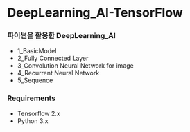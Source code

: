 # DeepLearning_AI-TensorFlow

### 파이썬을 활용한 DeepLearning_AI
- 1_BasicModel
- 2_Fully Connected Layer
- 3_Convolution Neural Network for image
- 4_Recurrent Neural Network
- 5_Sequence

### Requirements
- Tensorflow 2.x
- Python 3.x
